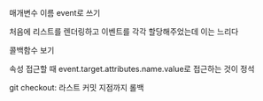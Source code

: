 매개변수 이름 event로 쓰기

처음에 리스트를 렌더링하고 이벤트를 각각 할당해주었는데 이는 느리다

콜백함수 보기

속성 접근할 때 event.target.attributes.name.value로 접근하는 것이 정석

git checkout: 라스트 커밋 지점까지 롤백
